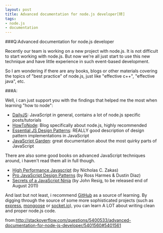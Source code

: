 ```yaml
---
layout: post
title: Advanced documentation for node.js developer[转]
tags:
- node.js
- documentation
---
```


###Q:Advanced documentation for node.js developer

Recently our team is working on a new project with node.js. It is not difficult to start working with node.js. But now we're all just start to use this new technique and have little experience in such event-based development.

So I am wondering if there are any books, blogs or other materials covering the topics of "best practice" of node.js, just like "effective c++", "effective java", etc.

###A:

Well, i can just support you with the findings that helped me the most when learning "how to node":

 - [DailyJS][1]: JavaScript in general, contains a lot of node.js specific posts/tutorials
 - [HowToNode][2]: Blog specifically about node.js, highly recommended
 - [Essential JS Design Patterns][3]: REALLY good description of design pattern implementations in JavaScript
 - [JavaScript Garden][4]: great documentation about the most quirky parts of JavaScript

There are also some good books on advanced JavaScript techniques around, i haven't read them all in full though.

  - [High Performance Javascript][5] (by Nicholas C. Zakas)
  - [Pro JavaScript Design Patterns][6] (by Ross Harmes & Dustin Diaz)
  - [Secrets of a JavaScript Ninja][7] (by John Resig, to be released end of August 2011)

And last but not least, i recommend [GitHub][9] as a source of learning. By digging through the source of some more sophisticated projects (such as [express][10], [mongoose][11] or [socket.io][12]), you can learn A LOT about writing clean and proper node.js code.

  [1]: http://dailyjs.com/
  [2]: http://howtonode.org/
  [3]: http://nodenerd.net/
  [4]: http://www.addyosmani.com/resources/essentialjsdesignpatterns/book/
  [5]: http://bonsaiden.github.com/JavaScript-Garden/
  [6]: http://www.amazon.com/Performance-JavaScript-Faster-Application-Interfaces/dp/059680279X/ref=sr_1_1?ie=UTF8&qid=1300861166&sr=8-1
  [7]: http://www.amazon.com/JavaScript-Design-Patterns-Recipes-Problem-Solution/dp/159059908X/ref=sr_1_1?s=books&ie=UTF8&qid=1300861207&sr=1-1
  [8]: http://www.amazon.com/Secrets-JavaScript-Ninja-John-Resig/dp/193398869X/ref=sr_1_1?s=books&ie=UTF8&qid=1300861267&sr=1-1
  [9]: https://github.com/
  [10]: https://github.com/visionmedia/express
  [11]: https://github.com/LearnBoost/mongoose
  [12]: https://github.com/LearnBoost/Socket.IO-node

from:<http://stackoverflow.com/questions/5400533/advanced-documentation-for-node-js-developer/5401560#5401561>